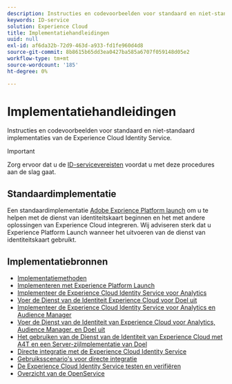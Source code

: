 ```yaml
---
description: Instructies en codevoorbeelden voor standaard en niet-standaard implementaties van de Experience Cloud Identity Service.
keywords: ID-service
solution: Experience Cloud
title: Implementatiehandleidingen
uuid: null
exl-id: af6da32b-72d9-463d-a933-fd1fe960d4d8
source-git-commit: 8b8615b65dd3ea0427ba585a6707f059148d05e2
workflow-type: tm+mt
source-wordcount: '185'
ht-degree: 0%

---
```


# Implementatiehandleidingen

Instructies en codevoorbeelden voor standaard en niet-standaard implementaties van de Experience Cloud Identity Service.

>[!IMPORTANT]
>
>Zorg ervoor dat u de [ID-servicevereisten](../reference/requirements.md) voordat u met deze procedures aan de slag gaat.

## Standaardimplementatie

Een standaardimplementatie [Adobe Exprience Platform launch](https://experienceleague.adobe.com/docs/launch/using/home.html) om u te helpen met de dienst van identiteitskaart beginnen en het met andere oplossingen van Experience Cloud integreren. Wij adviseren sterk dat u Experience Platform Launch wanneer het uitvoeren van de dienst van identiteitskaart gebruikt.

## Implementatiebronnen

* [Implementatiemethoden](implementation-methods.md)
* [Implementeren met Experience Platform Launch](ecid-implement-with-launch.md)
* [Implementeer de Experience Cloud Identity Service voor Analytics](setup-analytics.md)
* [Voer de Dienst van de Identiteit Experience Cloud voor Doel uit](setup-target.md)
* [Implementeer de Experience Cloud Identity Service voor Analytics en Audience Manager](setup-aam-analytics.md)
* [Voer de Dienst van de Identiteit van Experience Cloud voor Analytics, Audience Manager, en Doel uit](setup-aam-analytics-target.md)
* [Het gebruiken van de Dienst van de Identiteit van Experience Cloud met A4T en een Server-zijImplementatie van Doel](ecid-a4t-target.md)
* [Directe integratie met de Experience Cloud Identity Service](direct-integration.md)
* [Gebruiksscenario&#39;s voor directe integratie](direct-integration-examples.md)
* [De Experience Cloud Identity Service testen en verifiëren](test-verify.md)
* [Overzicht van de OpenService](opt-in-service/optin-overview.md)
